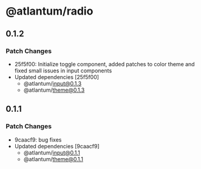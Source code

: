 # @atlantum/radio

## 0.1.2

### Patch Changes

-   25f5f00: Initialize toggle component, added patches to color theme and fixed small issues in input components
-   Updated dependencies [25f5f00]
    -   @atlantum/input@0.1.3
    -   @atlantum/theme@0.1.3

## 0.1.1

### Patch Changes

-   9caacf9: bug fixes
-   Updated dependencies [9caacf9]
    -   @atlantum/input@0.1.1
    -   @atlantum/theme@0.1.1
